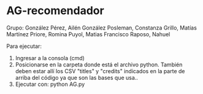 # AG-recomendador
Grupo:
González Pérez, Ailén
González Posleman, Constanza
Grillo, Matías
Martínez Priore, Romina
Puyol, Matias Francisco
Raposo, Nahuel

Para ejecutar:
1) Ingresar a la consola (cmd)
2) Posicionarse en la carpeta donde está el archivo python. También deben estar allí los CSV "titles" y "credits" indicados en la parte de arriba del código ya que son las bases que usa..
3) Ejecutar con: python AG.py
